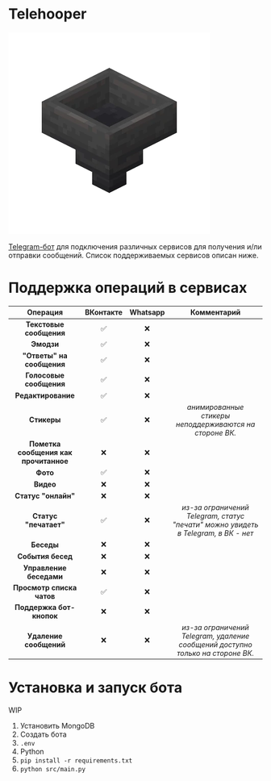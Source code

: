 # Telehooper

![Telehooper Logo](https://github.com/Zensonaton/Telehooper/blob/49576ac54c9fdb9b59c623bd1db27eed1931a191/logo.png)

[Telegram-бот](t.me/telehooper_bot) для подключения различных сервисов для получения и/ли отправки сообщений. Список поддерживаемых сервисов описан ниже.

# Поддержка операций в сервисах

| **Операция**                          | **ВКонтакте** | **Whatsapp** | **Комментарий**                                                                    |
|:-------------------------------------:|:-------------:|:------------:|:----------------------------------------------------------------------------------:|
| **Текстовые сообщения**               | ✅             | ❌            |                                                                                    |
| **Эмодзи**                            | ✅             | ❌            |                                                                                    |
| **"Ответы" на сообщения**             | ✅             | ❌            |                                                                                    |
| **Голосовые сообщения**               | ✅             | ❌            |                                                                                    |
| **Редактирование**                    | ✅             | ❌            |                                                                                    |
| **Стикеры**                           | ✅             | ❌            | _анимированные стикеры неподдерживаются на стороне ВК._                            |
| **Пометка сообщения как прочитанное** | ❌             | ❌            |                                                                                    |
| **Фото**                              | ✅             | ❌            |                                                                                    |
| **Видео**                             | ❌             | ❌            |                                                                                    |
| **Статус "онлайн"**                   | ❌             | ❌            |                                                                                    |
| **Статус "печатает"**                 | ✅             | ❌            | _из-за ограничений Telegram, статус "печати" можно увидеть в Telegram, в ВК - нет_ |
| **Беседы**                            | ❌             | ❌            |                                                                                    |
| **События  бесед**                    | ❌             | ❌            |                                                                                    |
| **Управление беседами**               | ❌             | ❌            |                                                                                    |
| **Просмотр списка чатов**             | ✅             | ❌            |                                                                                    |
| **Поддержка бот-кнопок**              | ❌             | ❌            |                                                                                    |
| **Удаление сообщений**                | ❌             | ❌            | _из-за ограничений Telegram, удаление сообщений доступно только на стороне ВК._    |

# Установка и запуск бота

WIP
1. Установить MongoDB
2. Создать бота
3. `.env`
4. Python
5. `pip install -r requirements.txt`
6. `python src/main.py`
